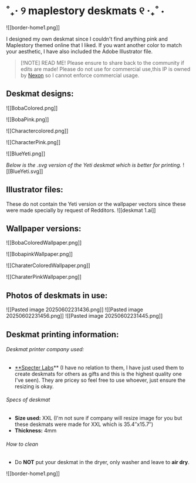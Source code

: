 # ˚₊‧ ୨ maplestory deskmats ୧ ‧₊˚ ⋅

![[border-home1.png]]

I designed my own deskmat since I couldn't find anything pink and Maplestory themed online that I liked. If you want another color to match your aesthetic, I have also included the Adobe Illustrator file.

> [!NOTE] READ ME!
> Please ensure to share back to the community if edits are made! Please do not use for commercial use,this IP is owned by [Nexon](https://www.nexon.com/main/en) so I cannot enforce commercial usage.

## Deskmat designs:
![[BobaColored.png]]

![[BobaPink.png]]

![[Charactercolored.png]]

![[CharacterPink.png]]

![[BlueYeti.png]]

*Below is the .svg version of the Yeti deskmat which is better for printing.*
![[BlueYeti.svg]] 
## Illustrator files:
These do not contain the Yeti version or the wallpaper vectors since these were made specially by request of Redditors.
![[deskmat 1.ai]]

## Wallpaper versions:
![[BobaColoredWallpaper.png]]

![[BobapinkWallpaper.png]]

![[CharaterColoredWallpaper.png]]

![[CharaterPinkWallpaper.png]]
## Photos of deskmats in use:
![[Pasted image 20250602231436.png]]
![[Pasted image 20250602231456.png]]
![[Pasted image 20250602231445.png]]
## Deskmat printing information:
###### Deskmat printer company used:
- [**Specter Labs](https://specterlabs.co/collections/custom-mousepads/products/xxl-large-custom-mouse-pad)** (I have no relation to them, I have just used them to create deskmats for others as gifts and this is the highest quality one I've seen). They are pricey so feel free to use whoever, just ensure the resizing is okay.
###### Specs of deskmat
- **Size used:** XXL (I'm not sure if company will resize image for you but these deskmats were made for XXL which is 35.4″x15.7″) 
- **Thickness:** 4mm
###### How to clean
- Do **NOT** put your deskmat in the dryer, only washer and leave to **air dry**.

![[border-home1.png]]